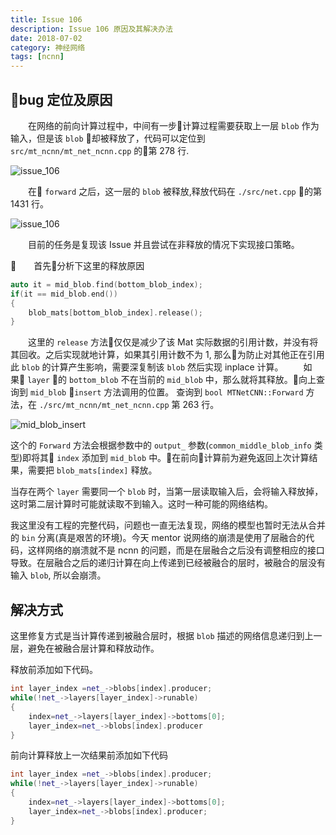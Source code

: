 ```yaml
---
title: Issue 106
description: Issue 106 原因及其解决办法
date: 2018-07-02
category: 神经网络
tags: [ncnn]
---
```


## bug 定位及原因

　　在网络的前向计算过程中，中间有一步计算过程需要获取上一层 `blob` 作为输入，但是该 `blob` 却被释放了，代码可以定位到 `src/mt_ncnn/mt_net_ncnn.cpp` 的第 278 行.

![issue_106](/image/issue106_pos.png)

　　在 `forward` 之后，这一层的 `blob` 被释放,释放代码在 `./src/net.cpp` 的第 1431 行。

![issue_106](/image/issue106_release.png)

　　目前的任务是复现该 Issue 并且尝试在非释放的情况下实现接口策略。

　　首先分析下这里的释放原因

```C++
auto it = mid_blob.find(bottom_blob_index);
if(it == mid_blob.end())
{
    blob_mats[bottom_blob_index].release();
}
```

　　这里的 `release` 方法仅仅是减少了该 Mat 实际数据的引用计数，并没有将其回收。之后实现就地计算，如果其引用计数不为 1, 那么为防止对其他正在引用此 `blob` 的计算产生影响，需要深复制该 `blob` 然后实现 inplace 计算。
　　如果 `layer` 的 `bottom_blob` 不在当前的 `mid_blob` 中，那么就将其释放。向上查询到 `mid_blob` `insert` 方法调用的位置。
查询到 `bool MTNetCNN::Forward` 方法，在 `./src/mt_ncnn/mt_net_ncnn.cpp` 第 263 行。

![mid_blob_insert](/image/issue106_mid_blob_insert.png)

这个的 `Forward` 方法会根据参数中的 `output_` 参数(`common_middle_blob_info` 类型)即将其 `index` 添加到 `mid_blob` 中。在前向计算前为避免返回上次计算结果，需要把 `blob_mats[index]` 释放。

当存在两个 `layer` 需要同一个 `blob` 时，当第一层读取输入后，会将输入释放掉，这时第二层计算时可能就读取不到输入。这时一种可能的网络结构。

我这里没有工程的完整代码，问题也一直无法复现，网络的模型也暂时无法从合并的 `bin` 分离(真是艰苦的环境)。今天 mentor 说网络的崩溃是使用了层融合的代码，这样网络的崩溃就不是 ncnn 的问题，而是在层融合之后没有调整相应的接口导致。在层融合之后的递归计算在向上传递到已经被融合的层时，被融合的层没有输入 `blob`, 所以会崩溃。

## 解决方式

这里修复方式是当计算传递到被融合层时，根据 `blob` 描述的网络信息递归到上一层，避免在被融合层计算和释放动作。

释放前添加如下代码。

```C++
int layer_index =net_->blobs[index].producer;
while(!net_->layers[layer_index]->runable)
{
    index=net_->layers[layer_index]->bottoms[0];
    layer_index=net_->blobs[index].producer
}
```

前向计算释放上一次结果前添加如下代码

```C++
int layer_index =net_->blobs[index].producer;
while(!net_->layers[layer_index]->runable)
{
    index=net_->layers[layer_index]->bottoms[0];
    layer_index=net_->blobs[index].producer;
}
```
